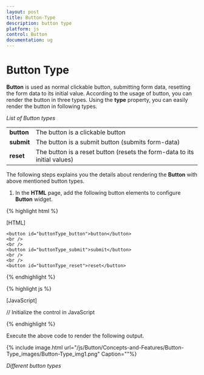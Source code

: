 ```yaml
---
layout: post
title: Button-Type
description: button type
platform: js
control: Button
documentation: ug
---
```


# Button Type

**Button** is used as normal clickable button, submitting form data, resetting the form data to its initial value. According to the usage of button, you can render the button in three types. Using the **type** property, you can easily render the button in following types.

_List of Button types_

<table>
<tr>
<td>
<b>button</b></td><td>
The button is a clickable button </td></tr>
<tr>
<td>
<b>submit</b></td><td>
The button is a submit button (submits form-data) </td></tr>
<tr>
<td>
<b>reset    </b></td><td>
The button is a reset button (resets the form-data to its initial values)</td></tr>
</table>


The following steps explains you the details about rendering the **Button** with above mentioned button types.

1. In the **HTML** page, add the following button elements to configure **Button** widget.

{% highlight html %}

[HTML]

    <button id="buttonType_button">button</button>
    <br />
    <br />
    <button id="buttonType_submit">submit</button>
    <br />
    <br />
    <button id="buttonType_reset">reset</button>
	
{% endhighlight %}

{% highlight js %}

[JavaScript]

// Initialize the control in JavaScript
<script type="text/javascript">
    //type property is used to render different type of buttons
    $(function () {
        $("#buttonType_button").ejButton({
            size: "mini",
            //this type specifes the normal clickable button
            type: "button",
            showRoundedCorner: true
        });
        $("#buttonType_submit").ejButton({
            size: "mini",
            //this button is used to submit form data
            type: "submit",
            showRoundedCorner: true
        });
        $("#buttonType_reset").ejButton({
            size: "mini",
            //this button is used to reset the form data to its initial value
            type: "reset",
            showRoundedCorner: true
        });
    });
    </script>

{% endhighlight %}

Execute the above code to render the following output.

{% include image.html url="/js/Button/Concepts-and-Features/Button-Type_images/Button-Type_img1.png" Caption=""%}

_Different button types_

